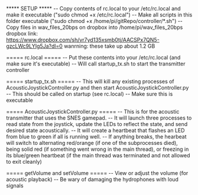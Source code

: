 ***** SETUP *****
-- Copy contents of rc.local to your /etc/rc.local and make it executable ("sudo chmod +x /etc/rc.local")
-- Make all scripts in this folder executable ("sudo chmod +x /home/pi/gitRepo/controller/*.sh")
-- Copy files in wav_files_20bps on dropbox into /home/pi/wav_files_20bps 
     dropbox link: https://www.dropbox.com/sh/vr7yd135xsmb0tj/AACSPx7QN5-gzcLWc9LYIg5Ja?dl=0
     wanrning: these take up about 1.2 GB

===== rc.local =====
-- Put these contents into your /etc/rc.local (and make sure it's executable)
-- Will call startup_tx.sh to start the transmitter controller

===== startup_tx.sh =====
-- This will kill any existing processes of AcousticJoystickController.py and then start AcousticJoystickController.py
-- This should be called on startup (see rc.local)
-- Make sure this is executable

===== AcousticJoystickController.py =====
-- This is for the acoustic transmitter that uses the SNES gamepad.
-- It will launch three processes to read state from the joystick, update the LEDs to reflect the state, and send desired state acoustically.
-- It will create a heartbeat that flashes an LED from blue to green if all is running well.
-- If anything breaks, the hearbeat will switch to alternating red/orange (if one of the subprocesses died), being solid red (if something went wrong in the main thread), or freezing in its blue/green heartbeat (if the main thread was terminated and not allowed to exit cleanly)

===== getVolume and setVolume =====
-- View or adjust the volume (for acoustic playback)
-- Be wary of damaging the hydrophones with loud signals
